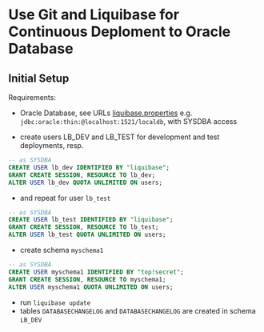 # Use Git and Liquibase for Continuous Deploment to Oracle Database

## Initial Setup
Requirements:
- Oracle Database, see URLs [liquibase.properties](./liquibase.properties) e.g. `jdbc:oracle:thin:@localhost:1521/localdb`, with SYSDBA access

- create users LB_DEV and LB_TEST for development and test deployments, resp.
```sql
-- as SYSDBA
CREATE USER lb_dev IDENTIFIED BY "liquibase";
GRANT CREATE SESSION, RESOURCE TO lb_dev;
ALTER USER lb_dev QUOTA UNLIMITED ON users;
```
- and repeat for user `lb_test`
```sql
-- as SYSDBA
CREATE USER lb_test IDENTIFIED BY "liquibase";
GRANT CREATE SESSION, RESOURCE TO lb_test;
ALTER USER lb_test QUOTA UNLIMITED ON users;
```
- create schema `myschema1`
```sql
-- as SYSDBA
CREATE USER myschema1 IDENTIFIED BY "top!secret";
GRANT CREATE SESSION, RESOURCE TO myschema1;
ALTER USER myschema1 QUOTA UNLIMITED ON users;
```
- run `liquibase update`
- tables `DATABASECHANGELOG` and `DATABASECHANGELOG` are created in schema `LB_DEV`

